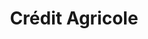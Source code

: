 ---
logohandle: credit-agricole
sort: credit-agricole
title: Crédit Agricole
twitter: https://x.com/intent/retweet
website: https://www.credit-agricole.com/en/
wikipedia: https://en.wikipedia.org/wiki/Cr%C3%A9dit_Agricole
---